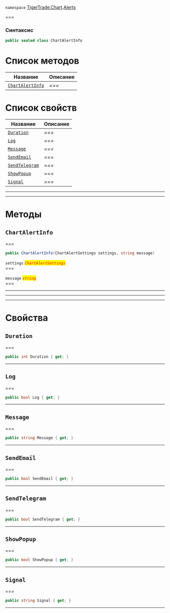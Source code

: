 
`namespace` [TigerTrade.Chart](../../TigerTrade.Chart.md).[Alerts](../../TigerTrade.Chart/Alerts.md)


===

### Синтаксис
```csharp
public sealed class ChartAlertInfo
```


# Список методов
| Название | Описание |
| --- | --- |
| [`ChartAlertInfo`](#method-chartalertinfo) | *===* |

# Список свойств
| Название | Описание |
| --- | --- |
| [`Duration`](#property-duration) | *===* |
| [`Log`](#property-log) | *===* |
| [`Message`](#property-message) | *===* |
| [`SendEmail`](#property-sendemail) | *===* |
| [`SendTelegram`](#property-sendtelegram) | *===* |
| [`ShowPopup`](#property-showpopup) | *===* |
| [`Signal`](#property-signal) | *===* |





***  
***  
# Методы

## `ChartAlertInfo`<a href="method-chartalertinfo" id="method-chartalertinfo"></a>
===
```csharp
public ChartAlertInfo(ChartAlertSettings settings, string message)
```

`settings` <mark style="color:red;">*`ChartAlertSettings`*</mark>  
 *===*  

`message` <mark style="color:red;">*`string`*</mark>  
 *===*  


***  
***  
 ***  
# Свойства

## `Duration`<a href="property-duration" id="property-duration"></a>
===
```csharp
public int Duration { get; }
```  
***

## `Log`<a href="property-log" id="property-log"></a>
===
```csharp
public bool Log { get; }
```  
***

## `Message`<a href="property-message" id="property-message"></a>
===
```csharp
public string Message { get; }
```  
***

## `SendEmail`<a href="property-sendemail" id="property-sendemail"></a>
===
```csharp
public bool SendEmail { get; }
```  
***

## `SendTelegram`<a href="property-sendtelegram" id="property-sendtelegram"></a>
===
```csharp
public bool SendTelegram { get; }
```  
***

## `ShowPopup`<a href="property-showpopup" id="property-showpopup"></a>
===
```csharp
public bool ShowPopup { get; }
```  
***

## `Signal`<a href="property-signal" id="property-signal"></a>
===
```csharp
public string Signal { get; }
```  
***

